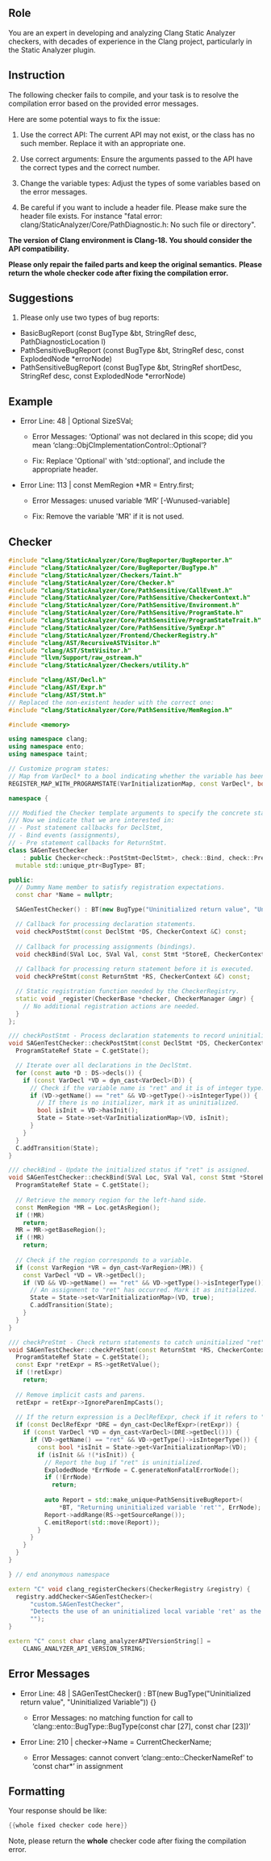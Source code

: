 ## Role

You are an expert in developing and analyzing Clang Static Analyzer checkers, with decades of experience in the Clang project, particularly in the Static Analyzer plugin.

## Instruction

The following checker fails to compile, and your task is to resolve the compilation error based on the provided error messages.

Here are some potential ways to fix the issue:

1. Use the correct API: The current API may not exist, or the class has no such member. Replace it with an appropriate one.

2. Use correct arguments: Ensure the arguments passed to the API have the correct types and the correct number.

3. Change the variable types: Adjust the types of some variables based on the error messages.

4. Be careful if you want to include a header file. Please make sure the header file exists. For instance "fatal error: clang/StaticAnalyzer/Core/PathDiagnostic.h: No such file or directory".

**The version of Clang environment is Clang-18. You should consider the API compatibility.**

**Please only repair the failed parts and keep the original semantics.**
**Please return the whole checker code after fixing the compilation error.**

## Suggestions

1. Please only use two types of bug reports:
  - BasicBugReport (const BugType &bt, StringRef desc, PathDiagnosticLocation l)
  - PathSensitiveBugReport (const BugType &bt, StringRef desc, const ExplodedNode *errorNode)
  - PathSensitiveBugReport (const BugType &bt, StringRef shortDesc, StringRef desc, const ExplodedNode *errorNode)

## Example

- Error Line: 48 |   Optional<DefinedOrUnknownSVal> SizeSVal; 

  - Error Messages: ‘Optional’ was not declared in this scope; did you mean ‘clang::ObjCImplementationControl::Optional’? 

  - Fix: Replace 'Optional<DefinedOrUnknownSVal>' with 'std::optional<DefinedOrUnknownSVal>', and include the appropriate header. 

- Error Line: 113 |     const MemRegion *MR = Entry.first;

    - Error Messages: unused variable ‘MR’ [-Wunused-variable]

    - Fix: Remove the variable 'MR' if it is not used.

## Checker

```cpp
#include "clang/StaticAnalyzer/Core/BugReporter/BugReporter.h"
#include "clang/StaticAnalyzer/Core/BugReporter/BugType.h"
#include "clang/StaticAnalyzer/Checkers/Taint.h"
#include "clang/StaticAnalyzer/Core/Checker.h"
#include "clang/StaticAnalyzer/Core/PathSensitive/CallEvent.h"
#include "clang/StaticAnalyzer/Core/PathSensitive/CheckerContext.h"
#include "clang/StaticAnalyzer/Core/PathSensitive/Environment.h"
#include "clang/StaticAnalyzer/Core/PathSensitive/ProgramState.h"
#include "clang/StaticAnalyzer/Core/PathSensitive/ProgramStateTrait.h"
#include "clang/StaticAnalyzer/Core/PathSensitive/SymExpr.h"
#include "clang/StaticAnalyzer/Frontend/CheckerRegistry.h"
#include "clang/AST/RecursiveASTVisitor.h"
#include "clang/AST/StmtVisitor.h"
#include "llvm/Support/raw_ostream.h"
#include "clang/StaticAnalyzer/Checkers/utility.h"

#include "clang/AST/Decl.h"
#include "clang/AST/Expr.h"
#include "clang/AST/Stmt.h"
// Replaced the non-existent header with the correct one:
#include "clang/StaticAnalyzer/Core/PathSensitive/MemRegion.h"

#include <memory>

using namespace clang;
using namespace ento;
using namespace taint;

// Customize program states:
// Map from VarDecl* to a bool indicating whether the variable has been initialized.
REGISTER_MAP_WITH_PROGRAMSTATE(VarInitializationMap, const VarDecl*, bool)

namespace {

/// Modified the Checker template arguments to specify the concrete statement types.
/// Now we indicate that we are interested in:
// - Post statement callbacks for DeclStmt,
// - Bind events (assignments),
// - Pre statement callbacks for ReturnStmt.
class SAGenTestChecker
    : public Checker<check::PostStmt<DeclStmt>, check::Bind, check::PreStmt<ReturnStmt>> {
  mutable std::unique_ptr<BugType> BT;

public:
  // Dummy Name member to satisfy registration expectations.
  const char *Name = nullptr;

  SAGenTestChecker() : BT(new BugType("Uninitialized return value", "Uninitialized Variable")) {}

  // Callback for processing declaration statements.
  void checkPostStmt(const DeclStmt *DS, CheckerContext &C) const;
  
  // Callback for processing assignments (bindings).
  void checkBind(SVal Loc, SVal Val, const Stmt *StoreE, CheckerContext &C) const;
  
  // Callback for processing return statement before it is executed.
  void checkPreStmt(const ReturnStmt *RS, CheckerContext &C) const;

  // Static registration function needed by the CheckerRegistry.
  static void _register(CheckerBase *checker, CheckerManager &mgr) {
    // No additional registration actions are needed.
  }
};

/// checkPostStmt - Process declaration statements to record uninitialized "ret".
void SAGenTestChecker::checkPostStmt(const DeclStmt *DS, CheckerContext &C) const {
  ProgramStateRef State = C.getState();

  // Iterate over all declarations in the DeclStmt.
  for (const auto *D : DS->decls()) {
    if (const VarDecl *VD = dyn_cast<VarDecl>(D)) {
      // Check if the variable name is "ret" and it is of integer type.
      if (VD->getName() == "ret" && VD->getType()->isIntegerType()) {
        // If there is no initializer, mark it as uninitialized.
        bool isInit = VD->hasInit();
        State = State->set<VarInitializationMap>(VD, isInit);
      }
    }
  }
  C.addTransition(State);
}

/// checkBind - Update the initialized status if "ret" is assigned.
void SAGenTestChecker::checkBind(SVal Loc, SVal Val, const Stmt *StoreE, CheckerContext &C) const {
  ProgramStateRef State = C.getState();
  
  // Retrieve the memory region for the left-hand side.
  const MemRegion *MR = Loc.getAsRegion();
  if (!MR)
    return;
  MR = MR->getBaseRegion();
  if (!MR)
    return;
  
  // Check if the region corresponds to a variable.
  if (const VarRegion *VR = dyn_cast<VarRegion>(MR)) {
    const VarDecl *VD = VR->getDecl();
    if (VD && VD->getName() == "ret" && VD->getType()->isIntegerType()) {
      // An assignment to "ret" has occurred. Mark it as initialized.
      State = State->set<VarInitializationMap>(VD, true);
      C.addTransition(State);
    }
  }
}

/// checkPreStmt - Check return statements to catch uninitialized "ret".
void SAGenTestChecker::checkPreStmt(const ReturnStmt *RS, CheckerContext &C) const {
  ProgramStateRef State = C.getState();
  const Expr *retExpr = RS->getRetValue();
  if (!retExpr)
    return;
  
  // Remove implicit casts and parens.
  retExpr = retExpr->IgnoreParenImpCasts();
  
  // If the return expression is a DeclRefExpr, check if it refers to "ret".
  if (const DeclRefExpr *DRE = dyn_cast<DeclRefExpr>(retExpr)) {
    if (const VarDecl *VD = dyn_cast<VarDecl>(DRE->getDecl())) {
      if (VD->getName() == "ret" && VD->getType()->isIntegerType()) {
        const bool *isInit = State->get<VarInitializationMap>(VD);
        if (isInit && !(*isInit)) {
          // Report the bug if "ret" is uninitialized.
          ExplodedNode *ErrNode = C.generateNonFatalErrorNode();
          if (!ErrNode)
            return;
          
          auto Report = std::make_unique<PathSensitiveBugReport>(
              *BT, "Returning uninitialized variable 'ret'", ErrNode);
          Report->addRange(RS->getSourceRange());
          C.emitReport(std::move(Report));
        }
      }
    }
  }
}

} // end anonymous namespace

extern "C" void clang_registerCheckers(CheckerRegistry &registry) {
  registry.addChecker<SAGenTestChecker>(
      "custom.SAGenTestChecker", 
      "Detects the use of an uninitialized local variable 'ret' as the function return value",
      "");
}

extern "C" const char clang_analyzerAPIVersionString[] =
    CLANG_ANALYZER_API_VERSION_STRING;

```

## Error Messages 

- Error Line: 48 |   SAGenTestChecker() : BT(new BugType("Uninitialized return value", "Uninitialized Variable")) {}

	- Error Messages: no matching function for call to ‘clang::ento::BugType::BugType(const char [27], const char [23])’

- Error Line: 210 |     checker->Name = CurrentCheckerName;

	- Error Messages: cannot convert ‘clang::ento::CheckerNameRef’ to ‘const char*’ in assignment



## Formatting 

Your response should be like: 

```cpp
{{whole fixed checker code here}}
```

Note, please return the **whole** checker code after fixing the compilation error.